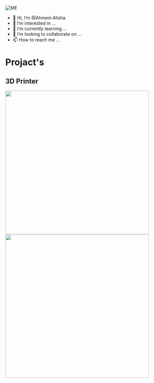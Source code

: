 ![ME]([https://github.com/Ahmed-Alisha/Ahmed-Alisha/blob/main/me.jpg](https://github.com/Ahmed-Alisha/Ahmed-Alisha/blob/main/Project%20images/1.jpg))
- 👋 Hi, I’m @Ahmed-Alisha
- 👀 I’m interested in ...
- 🌱 I’m currently learning ...
- 💞️ I’m looking to collaborate on ...
- 📫 How to reach me ...

# Projact's
## 3D Printer
<img src="[https://github.com/Ahmed-Alisha/Ahmed-Alisha/blob/main/Project%20image's/1.JPG](https://github.com/Ahmed-Alisha/Ahmed-Alisha/blob/main/Project%20images/2.jpg)" width="450 " />
<img src="[https://github.com/Ahmed-Alisha/Ahmed-Alisha/blob/main/Project%20image's/11.JPG](https://github.com/Ahmed-Alisha/Ahmed-Alisha/blob/main/Project%20images/3.jpg)" width="450 " />

